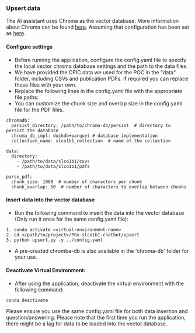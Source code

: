 ### Upsert data

The AI assistant uses Chroma as the vector database. More information about Chroma can be found [here](https://docs.trychroma.com/).
Assuming that configuration has been set as [here](https://github.com/BCM-HGSC/PGx-slco1b1-chatbot/blob/main/README.md).

#### Configure settings

* Before running the application, configure the config.yaml file to specify the local vector chroma database settings and the path to the data files.
* We have provided the CPIC data we used for the POC in the "data" folder, including CSVs and publication PDFs. If required you can replace these files with your own.
* Replace the following lines in the config.yaml file with the appropriate file paths:
* You can customize the chunk size and overlap size in the config.yaml file for the PDF files.

```commandline
chromadb:
  persist_directory: /path/to/chroma-db/persist  # directory to persist the database
  chroma_db_impl: duckdb+parquet # database implementation
  collection_name: slco1b1_collection  # name of the collection

data:
  directory:
    - /path/to/data/slco1b1/csvs
    - /path/to/data/slco1b1/pdfs

parse_pdf:
  chunk_size: 1000  # number of characters per chunk
  chunk_overlap: 50  # number of characters to overlap between chunks
```
####  Insert data into the vector database
* Run the following command to insert the data into the vector database (Only run it once for the same config.yaml file):
```
1. conda activate <virtual-environment-name>
2. cd </path/to/project>/PGx-slco1b1-chatbot/upsert
3. python upsert.py -y ../config.yaml
```
* A pre-created chromba-db is also available in the 'chroma-db' folder for your use.

#### Deactivate Virtual Environment:
* After using the application, deactivate the virtual environment with the following command:
```commandline
conda deactivate  
```
Please ensure you use the same config.yaml file for both data insertion and question/answering. Please note that the first time you run the application, there might be a lag for data to be loaded into the vector database. 